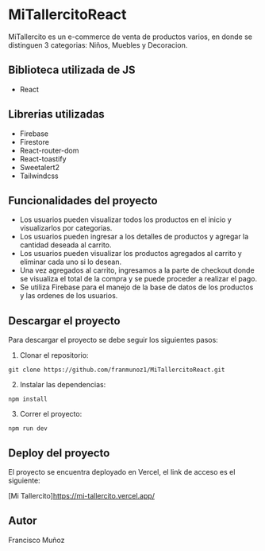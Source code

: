 # MiTallercitoReact

MiTallercito es un e-commerce de venta de productos varios, en donde se distinguen 3 categorias: Niños, Muebles y Decoracion. 

## Biblioteca utilizada de JS
- React

## Librerias utilizadas
- Firebase
- Firestore
- React-router-dom
- React-toastify
- Sweetalert2
- Tailwindcss

## Funcionalidades del proyecto
- Los usuarios pueden visualizar todos los productos en el inicio y visualizarlos por categorias.
- Los usuarios pueden ingresar a los detalles de productos y agregar la cantidad deseada al carrito.
- Los usuarios pueden visualizar los productos agregados al carrito y eliminar cada uno si lo desean.
- Una vez agregados al carrito, ingresamos a la parte de checkout donde se visualiza el total de la compra y se puede proceder a realizar el pago.
- Se utiliza Firebase para el manejo de la base de datos de los productos y las ordenes de los usuarios.

## Descargar el proyecto
Para descargar el proyecto se debe seguir los siguientes pasos:

1. Clonar el repositorio:

```
git clone https://github.com/franmunoz1/MiTallercitoReact.git
```

2. Instalar las dependencias:

```
npm install
```

3. Correr el proyecto:

```
npm run dev
```

## Deploy del proyecto

El proyecto se encuentra deployado en Vercel, el link de acceso es el siguiente:

[Mi Tallercito]https://mi-tallercito.vercel.app/

## Autor

Francisco Muñoz

